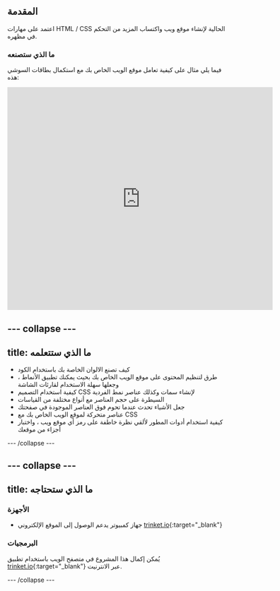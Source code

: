 ## المقدمة

اعتمد على مهارات HTML / CSS الحالية لإنشاء موقع ويب واكتساب المزيد من التحكم في مظهره.

### ما الذي ستصنعه

فيما يلي مثال على كيفية تعامل موقع الويب الخاص بك مع استكمال بطاقات السوشي هذه:

<div class="trinket">
  <iframe src="https://trinket.io/embed/html/3cc9030287?outputOnly=true&start=result" width="600" height="505" frameborder="0" marginwidth="0" marginheight="0" allowfullscreen>
  </iframe>
</div>

--- collapse ---
---
title: ما الذي ستتعلمه
---

+ كيف تصنع الالوان الخاصة بك باستخدام الكود
+ طرق لتنظيم المحتوى على موقع الويب الخاص بك بحيث يمكنك تطبيق الأنماط ، وجعلها سهلة الاستخدام لقارئات الشاشة
+ كيفية استخدام التصميم CSS لإنشاء سمات وكذلك عناصر نمط الفردية
+ السيطرة على حجم العناصر مع أنواع مختلفة من القياسات
+ جعل الأشياء تحدث عندما تحوم فوق العناصر الموجودة في صفحتك
+ عناصر متحركة لموقع الويب الخاص بك مع CSS
+ كيفية استخدام أدوات المطور لألقي نظرة خاطفة على رمز أي موقع ويب ، واختبار أجزاء من موقعك

--- /collapse ---

--- collapse ---
---
title: ما الذي ستحتاجه
---

### الأجهزة

+ جهاز كمبيوتر يدعم الوصول إلى الموقع الإلكتروني [trinket.io](https://trinket.io){:target="_blank"}

### البرمجيات

يُمكن إكمال هذا المشروع في متصفح الويب باستخدام تطبيق [trinket.io](https://trinket.io){:target="_blank"} عبر الانترنيت.

--- /collapse ---
